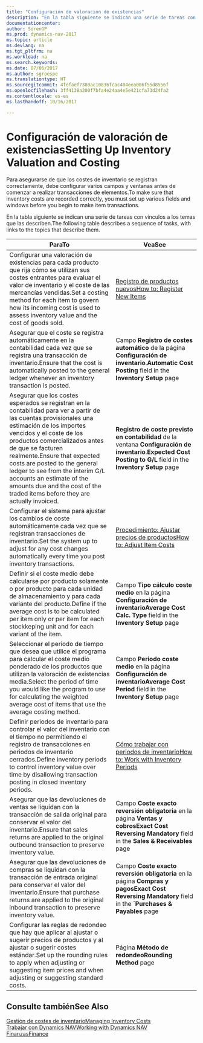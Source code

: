 ```yaml
---
title: "Configuración de valoración de existencias"
description: "En la tabla siguiente se indican una serie de tareas con vínculos a los temas que las describen."
documentationcenter: 
author: SorenGP
ms.prod: dynamics-nav-2017
ms.topic: article
ms.devlang: na
ms.tgt_pltfrm: na
ms.workload: na
ms.search.keywords: 
ms.date: 07/06/2017
ms.author: sgroespe
ms.translationtype: HT
ms.sourcegitcommit: 4fefaef7380ac10836fcac404eea006f55d8556f
ms.openlocfilehash: 3ff4138a200f7bfa4e24aa4e5e421cfa73d24fa2
ms.contentlocale: es-es
ms.lasthandoff: 10/16/2017

---
```

# <a name="setting-up-inventory-valuation-and-costing"></a><span data-ttu-id="6ef80-103">Configuración de valoración de existencias</span><span class="sxs-lookup"><span data-stu-id="6ef80-103">Setting Up Inventory Valuation and Costing</span></span>
<span data-ttu-id="6ef80-104">Para asegurarse de que los costes de inventario se registran correctamente, debe configurar varios campos y ventanas antes de comenzar a realizar transacciones de elementos.</span><span class="sxs-lookup"><span data-stu-id="6ef80-104">To make sure that inventory costs are recorded correctly, you must set up various fields and windows before you begin to make item transactions.</span></span>

<span data-ttu-id="6ef80-105">En la tabla siguiente se indican una serie de tareas con vínculos a los temas que las describen.</span><span class="sxs-lookup"><span data-stu-id="6ef80-105">The following table describes a sequence of tasks, with links to the topics that describe them.</span></span>

|<span data-ttu-id="6ef80-106">**Para**</span><span class="sxs-lookup"><span data-stu-id="6ef80-106">**To**</span></span>|<span data-ttu-id="6ef80-107">**Vea**</span><span class="sxs-lookup"><span data-stu-id="6ef80-107">**See**</span></span>|  
|------------|-------------|  
|<span data-ttu-id="6ef80-108">Configurar una valoración de existencias para cada producto que rija cómo se utilizan sus costes entrantes para evaluar el valor de inventario y el coste de las mercancías vendidas.</span><span class="sxs-lookup"><span data-stu-id="6ef80-108">Set a costing method for each item to govern how its incoming cost is used to assess inventory value and the cost of goods sold.</span></span>|[<span data-ttu-id="6ef80-109">Registro de productos nuevos</span><span class="sxs-lookup"><span data-stu-id="6ef80-109">How to: Register New Items</span></span>](inventory-how-register-new-items.md)|  
|<span data-ttu-id="6ef80-110">Asegurar que el coste se registra automáticamente en la contabilidad cada vez que se registra una transacción de inventario.</span><span class="sxs-lookup"><span data-stu-id="6ef80-110">Ensure that the cost is automatically posted to the general ledger whenever an inventory transaction is posted.</span></span>|<span data-ttu-id="6ef80-111">Campo **Registro de costes automático** de la página **Configuración de inventario**.</span><span class="sxs-lookup"><span data-stu-id="6ef80-111">**Automatic Cost Posting** field in the **Inventory Setup** page</span></span>|  
|<span data-ttu-id="6ef80-112">Asegurar que los costes esperados se registran en la contabilidad para ver a partir de las cuentas provisionales una estimación de los importes vencidos y el coste de los productos comercializados antes de que se facturen realmente.</span><span class="sxs-lookup"><span data-stu-id="6ef80-112">Ensure that expected costs are posted to the general ledger to see from the interim G/L accounts an estimate of the amounts due and the cost of the traded items before they are actually invoiced.</span></span>|<span data-ttu-id="6ef80-113">**Registro de coste previsto en contabilidad** de la ventana **Configuración de inventario**.</span><span class="sxs-lookup"><span data-stu-id="6ef80-113">**Expected Cost Posting to G/L** field in the **Inventory Setup** page</span></span>|  
|<span data-ttu-id="6ef80-114">Configurar el sistema para ajustar los cambios de coste automáticamente cada vez que se registran transacciones de inventario.</span><span class="sxs-lookup"><span data-stu-id="6ef80-114">Set the system up to adjust for any cost changes automatically every time you post inventory transactions.</span></span>|[<span data-ttu-id="6ef80-115">Procedimiento: Ajustar precios de productos</span><span class="sxs-lookup"><span data-stu-id="6ef80-115">How to: Adjust Item Costs</span></span>](inventory-how-adjust-item-costs.md)|  
|<span data-ttu-id="6ef80-116">Definir si el coste medio debe calcularse por producto solamente o por producto para cada unidad de almacenamiento y para cada variante del producto.</span><span class="sxs-lookup"><span data-stu-id="6ef80-116">Define if the average cost is to be calculated per item only or per item for each stockkeping unit and for each variant of the item.</span></span>|<span data-ttu-id="6ef80-117">Campo **Tipo cálculo coste medio** en la página **Configuración de inventario**</span><span class="sxs-lookup"><span data-stu-id="6ef80-117">**Average Cost Calc. Type** field in the **Inventory Setup** page</span></span>|  
|<span data-ttu-id="6ef80-118">Seleccionar el periodo de tiempo que desea que utilice el programa para calcular el coste medio ponderado de los productos que utilizan la valoración de existencias media.</span><span class="sxs-lookup"><span data-stu-id="6ef80-118">Select the period of time you would like the program to use for calculating the weighted average cost of items that use the average costing method.</span></span>|<span data-ttu-id="6ef80-119">Campo **Periodo coste medio** en la página **Configuración de inventario**</span><span class="sxs-lookup"><span data-stu-id="6ef80-119">**Average Cost Period** field in the **Inventory Setup** page</span></span>|  
|<span data-ttu-id="6ef80-120">Definir periodos de inventario para controlar el valor del inventario con el tiempo no permitiendo el registro de transacciones en periodos de inventario cerrados.</span><span class="sxs-lookup"><span data-stu-id="6ef80-120">Define inventory periods to control inventory value over time by disallowing transaction posting in closed inventory periods.</span></span>|[<span data-ttu-id="6ef80-121">Cómo trabajar con periodos de inventario</span><span class="sxs-lookup"><span data-stu-id="6ef80-121">How to: Work with Inventory Periods</span></span>](finance-how-to-work-with-inventory-periods.md)|  
|<span data-ttu-id="6ef80-122">Asegurar que las devoluciones de ventas se liquidan con la transacción de salida original para conservar el valor del inventario.</span><span class="sxs-lookup"><span data-stu-id="6ef80-122">Ensure that sales returns are applied to the original outbound transaction to preserve inventory value.</span></span>|<span data-ttu-id="6ef80-123">Campo **Coste exacto reversión obligatoria** en la página **Ventas y cobros**</span><span class="sxs-lookup"><span data-stu-id="6ef80-123">**Exact Cost Reversing Mandatory** field in the **Sales & Receivables** page</span></span>|  
|<span data-ttu-id="6ef80-124">Asegurar que las devoluciones de compras se liquidan con la transacción de entrada original para conservar el valor del inventario.</span><span class="sxs-lookup"><span data-stu-id="6ef80-124">Ensure that purchase returns are applied to the original inbound transaction to preserve inventory value.</span></span>|<span data-ttu-id="6ef80-125">Campo **Coste exacto reversión obligatoria** en la página **Compras y pagos**</span><span class="sxs-lookup"><span data-stu-id="6ef80-125">**Exact Cost Reversing Mandatory** field in the **´Purchases & Payables** page</span></span>|
|<span data-ttu-id="6ef80-126">Configurar las reglas de redondeo que hay que aplicar al ajustar o sugerir precios de productos y al ajustar o sugerir costes estándar.</span><span class="sxs-lookup"><span data-stu-id="6ef80-126">Set up the rounding rules to apply when adjusting or suggesting item prices and when adjusting or suggesting standard costs.</span></span>|<span data-ttu-id="6ef80-127">Página **Método de redondeo**</span><span class="sxs-lookup"><span data-stu-id="6ef80-127">**Rounding Method** page</span></span>|  

## <a name="see-also"></a><span data-ttu-id="6ef80-128">Consulte también</span><span class="sxs-lookup"><span data-stu-id="6ef80-128">See Also</span></span>  
[<span data-ttu-id="6ef80-129">Gestión de costes de inventario</span><span class="sxs-lookup"><span data-stu-id="6ef80-129">Managing Inventory Costs</span></span>](finance-manage-inventory-costs.md)  
[<span data-ttu-id="6ef80-130">Trabajar con Dynamics NAV</span><span class="sxs-lookup"><span data-stu-id="6ef80-130">Working with Dynamics NAV</span></span>](ui-work-product.md)  
[<span data-ttu-id="6ef80-131">Finanzas</span><span class="sxs-lookup"><span data-stu-id="6ef80-131">Finance</span></span>](finance.md)  

